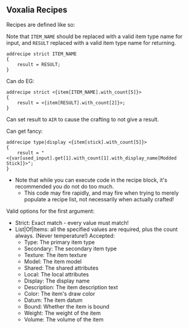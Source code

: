 Voxalia Recipes
---------------

Recipes are defined like so:

Note that `ITEM_NAME` should be replaced with a valid item type name for input, and `RESULT` replaced with a valid item type name for returning.

```
addrecipe strict ITEM_NAME
{
	result = RESULT;
}
```

Can do EG:

```
addrecipe strict <{item[ITEM_NAME].with_count[5]}>
{
	result = <{item[RESULT].with_count[2]}>;
}
```

Can set result to `AIR` to cause the crafting to not give a result.

Can get fancy:

```
addrecipe type|display <{item[stick].with_count[5]}>
{
	result = "<{var[used_input].get[1].with_count[1].with_display_name[Modded Stick]}>";
}
```

- Note that while you can execute code in the recipe block, it's recommended you do not do too much.
	- This code may fire rapidly, and may fire when trying to merely populate a recipe list, not necessarily when actually crafted!

Valid options for the first argument:
- Strict: Exact match - every value must match!
- List|Of|Items: all the specified values are required, plus the count always. (Never temperature!) Accepted:
	- Type: The primary item type
	- Secondary: The secondary item type
	- Texture: The item texture
	- Model: The item model
	- Shared: The shared attributes
	- Local: The local attributes
	- Display: The display name
	- Description: The item description text
	- Color: The item's draw color
	- Datum: The item datum
	- Bound: Whether the item is bound
	- Weight: The weight of the item
	- Volume: The volume of the item
